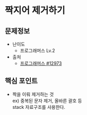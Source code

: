 # 짝지어 제거하기

## 문제정보
* 난이도
  * 프로그래머스 Lv.2
* 출처
  * [프로그래머스 #12973](https://programmers.co.kr/learn/courses/30/lessons/12973)

## 핵심 포인트
* 짝을 이뤄 제거하는 것  
    ex) 중복된 문자 제거, 올바른 괄호 등  
    stack 자료구조를 사용한다.
